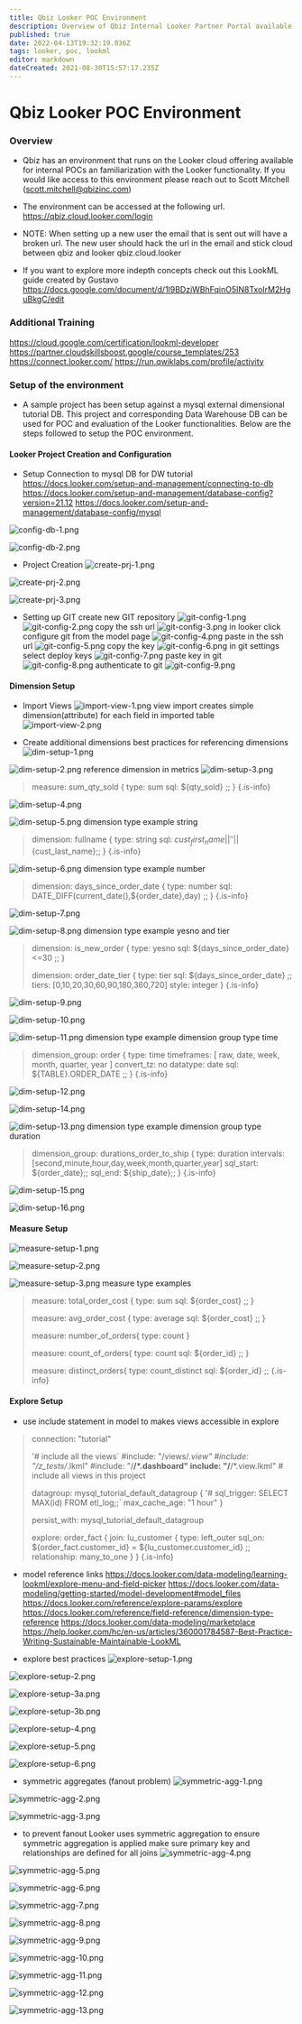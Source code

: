```yaml
---
title: Qbiz Looker POC Environment
description: Overview of Qbiz Internal Looker Partner Portal available for POCs
published: true
date: 2022-04-13T19:32:19.036Z
tags: looker, poc, lookml
editor: markdown
dateCreated: 2021-08-30T15:57:17.235Z
---
```


# Qbiz Looker POC Environment
### Overview
- Qbiz has an environment that runs on the Looker cloud offering available for internal POCs an familiarization with the Looker functionality.  If you would like access to this environment please reach out to Scott Mitchell (scott.mitchell@qbizinc.com)

- The environment can be accessed at the following url.
https://qbiz.cloud.looker.com/login

- NOTE: When setting up a new user the email that is sent out will have a broken url.  The new user should hack the url in the email and stick cloud between qbiz and looker qbiz.cloud.looker 

- If you want to explore more indepth concepts check out this LookML guide created by Gustavo
https://docs.google.com/document/d/1l9BDziWBhFqinO5IN8TxoIrM2HguBkgC/edit

### Additional Training
https://cloud.google.com/certification/lookml-developer
https://partner.cloudskillsboost.google/course_templates/253
https://connect.looker.com/
https://run.qwiklabs.com/profile/activity


### Setup of the environment 
- A sample project has been setup against a mysql external dimensional tutorial DB.  This project and corresponding Data Warehouse DB can be used for POC and evaluation of the Looker functionalities.  Below are the steps followed to setup the POC environment.

#### Looker Project Creation and Configuration
- Setup Connection to mysql DB for DW tutorial
https://docs.looker.com/setup-and-management/connecting-to-db
https://docs.looker.com/setup-and-management/database-config?version=21.12
https://docs.looker.com/setup-and-management/database-config/mysql


![config-db-1.png](/images/looker-screenshots/config-db-1.png)

![config-db-2.png](/images/looker-screenshots/config-db-2.png)


- Project Creation
![create-prj-1.png](/images/looker-screenshots/create-prj-1.png)

![create-prj-2.png](/images/looker-screenshots/create-prj-2.png)

![create-prj-3.png](/images/looker-screenshots/create-prj-3.png)

- Setting up GIT
create new GIT repository
![git-config-1.png](/images/looker-screenshots/git-config-1.png)
![git-config-2.png](/images/looker-screenshots/git-config-2.png)
copy the ssh url
![git-config-3.png](/images/looker-screenshots/git-config-3.png)
in looker click configure git from the model page
![git-config-4.png](/images/looker-screenshots/git-config-4.png)
paste in the ssh url
![git-config-5.png](/images/looker-screenshots/git-config-5.png)
copy the key
![git-config-6.png](/images/looker-screenshots/git-config-6.png)
in git settings select deploy keys
![git-config-7.png](/images/looker-screenshots/git-config-7.png)
paste key in git
![git-config-8.png](/images/looker-screenshots/git-config-8.png)
authenticate to git
![git-config-9.png](/images/looker-screenshots/git-config-9.png)

#### Dimension Setup
- Import Views
![import-view-1.png](/images/looker-screenshots/import-view-1.png)
view import creates simple dimension(attribute) for each field in imported table
![import-view-2.png](/images/looker-screenshots/import-view-2.png)

- Create additional dimensions
best practices for referencing dimensions
![dim-setup-1.png](/images/looker-screenshots/dim-setup-1.png)

![dim-setup-2.png](/images/looker-screenshots/dim-setup-2.png)
reference dimension in metrics
![dim-setup-3.png](/images/looker-screenshots/dim-setup-3.png)
>   measure: sum_qty_sold {
>     type:  sum
>     sql:  ${qty_sold} ;;
>   }
{.is-info}

![dim-setup-4.png](/images/looker-screenshots/dim-setup-4.png)

![dim-setup-5.png](/images/looker-screenshots/dim-setup-5.png)
dimension type example string
>   dimension: fullname {
>     type: string
>     sql:  ${cust_first_name}||''||${cust_last_name};;
>   }
{.is-info}



![dim-setup-6.png](/images/looker-screenshots/dim-setup-6.png)
dimension type example number
>   dimension: days_since_order_date {
>     type: number
>     sql:  DATE_DIFF(current_date(),${order_date},day) ;;
>   }
{.is-info}



![dim-setup-7.png](/images/looker-screenshots/dim-setup-7.png)

![dim-setup-8.png](/images/looker-screenshots/dim-setup-8.png)
dimension type example yesno and tier 
>   dimension: is_new_order {
>     type: yesno
>     sql: ${days_since_order_date}<=30 ;;
>   }
>   
>   dimension: order_date_tier {
>     type:  tier
>     sql:  ${days_since_order_date} ;;
>     tiers: [0,10,20,30,60,90,180,360,720]
>     style: integer
>   }
{.is-info}

![dim-setup-9.png](/images/looker-screenshots/dim-setup-9.png)

![dim-setup-10.png](/images/looker-screenshots/dim-setup-10.png)

![dim-setup-11.png](/images/looker-screenshots/dim-setup-11.png)
dimension type example dimension group type time
>   dimension_group: order {
>     type: time
>     timeframes: [
>       raw,
>       date,
>       week,
>       month,
>       quarter,
>       year
>     ]
>     convert_tz: no
>     datatype: date
>     sql: ${TABLE}.ORDER_DATE ;;
>   }
{.is-info}

![dim-setup-12.png](/images/looker-screenshots/dim-setup-12.png)

![dim-setup-14.png](/images/looker-screenshots/dim-setup-14.png)

![dim-setup-13.png](/images/looker-screenshots/dim-setup-13.png)
dimension type example dimension group type duration
>   dimension_group: durations_order_to_ship {
>     type:  duration
>     intervals: [second,minute,hour,day,week,month,quarter,year]
>     sql_start: ${order_date};;
>     sql_end: ${ship_date};;
>   }
{.is-info}

![dim-setup-15.png](/images/looker-screenshots/dim-setup-15.png)

![dim-setup-16.png](/images/looker-screenshots/dim-setup-16.png)

#### Measure Setup
![measure-setup-1.png](/images/looker-screenshots/measure-setup-1.png)

![measure-setup-2.png](/images/looker-screenshots/measure-setup-2.png)

![measure-setup-3.png](/images/looker-screenshots/measure-setup-3.png)
measure type examples
>   measure: total_order_cost  {
>     type:  sum
>     sql:  ${order_cost} ;;
>   }
>   
>   measure: avg_order_cost  {
>     type:  average
>     sql:  ${order_cost} ;;
>   }
>   
>   measure: number_of_orders{
>     type: count
>   }
>   
>   measure: count_of_orders{
>     type: count
>     sql: ${order_id} ;;
>   }
>   
>   measure: distinct_orders{
>     type: count_distinct
>     sql: ${order_id} ;;
> {.is-info}

#### Explore Setup
- use include statement in model to makes views accessible in explore
> connection: "tutorial"
>
> '# include all the views`
> #include: "/views/*.view"
> #include: "/z_tests/*.lkml"
> #include: "/**/*.dashboard"
> include: "/**/*.view.lkml"                 # include all views in this project
> 
> 
> datagroup: mysql_tutorial_default_datagroup {
>   '# sql_trigger: SELECT MAX(id) FROM etl_log;;`
>   max_cache_age: "1 hour"
> }
> 
> persist_with: mysql_tutorial_default_datagroup
> 
> explore: order_fact {
>   join: lu_customer {
>     type: left_outer
>     sql_on: ${order_fact.customer_id} = ${lu_customer.customer_id} ;;
>     relationship: many_to_one
>   }
> }
> {.is-info}

- model reference links
https://docs.looker.com/data-modeling/learning-lookml/explore-menu-and-field-picker
https://docs.looker.com/data-modeling/getting-started/model-development#model_files
https://docs.looker.com/reference/explore-params/explore
https://docs.looker.com/reference/field-reference/dimension-type-reference
https://docs.looker.com/data-modeling/marketplace
https://help.looker.com/hc/en-us/articles/360001784587-Best-Practice-Writing-Sustainable-Maintainable-LookML


- explore best practices
![explore-setup-1.png](/images/looker-screenshots/explore-setup-1.png)

![explore-setup-2.png](/images/looker-screenshots/explore-setup-2.png)

![explore-setup-3a.png](/images/looker-screenshots/explore-setup-3a.png)

![explore-setup-3b.png](/images/looker-screenshots/explore-setup-3b.png)

![explore-setup-4.png](/images/looker-screenshots/explore-setup-4.png)

![explore-setup-5.png](/images/looker-screenshots/explore-setup-5.png)

![explore-setup-6.png](/images/looker-screenshots/explore-setup-6.png)

- symmetric aggregates (fanout problem)
![symmetric-agg-1.png](/images/looker-screenshots/symmetric-agg-1.png)

![symmetric-agg-2.png](/images/looker-screenshots/symmetric-agg-2.png)

![symmetric-agg-3.png](/images/looker-screenshots/symmetric-agg-3.png)
- to prevent fanout Looker uses symmetric aggregation 
to ensure symmetric aggregation is applied make sure primary key and relationships are defined for all joins
![symmetric-agg-4.png](/images/looker-screenshots/symmetric-agg-4.png)

![symmetric-agg-5.png](/images/looker-screenshots/symmetric-agg-5.png)

![symmetric-agg-6.png](/images/looker-screenshots/symmetric-agg-6.png)

![symmetric-agg-7.png](/images/looker-screenshots/symmetric-agg-7.png)

![symmetric-agg-8.png](/images/looker-screenshots/symmetric-agg-8.png)

![symmetric-agg-9.png](/images/looker-screenshots/symmetric-agg-9.png)

![symmetric-agg-10.png](/images/looker-screenshots/symmetric-agg-10.png)

![symmetric-agg-11.png](/images/looker-screenshots/symmetric-agg-11.png)

![symmetric-agg-12.png](/images/looker-screenshots/symmetric-agg-12.png)

![symmetric-agg-13.png](/images/looker-screenshots/symmetric-agg-13.png)
